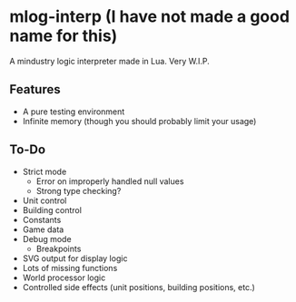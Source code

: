 # mlog-interp (I have not made a good name for this)

A mindustry logic interpreter made in Lua. Very W.I.P.

## Features

- A pure testing environment
- Infinite memory (though you should probably limit your usage)

## To-Do

- Strict mode
    - Error on improperly handled null values
    - Strong type checking?
- Unit control
- Building control
- Constants
- Game data
- Debug mode
    - Breakpoints
- SVG output for display logic
- Lots of missing functions
- World processor logic
- Controlled side effects (unit positions, building positions, etc.)
